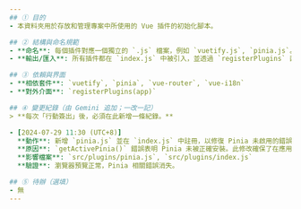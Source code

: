 ```yaml
---
## ① 目的
- 本資料夾用於存放和管理專案中所使用的 Vue 插件的初始化腳本。

## ② 結構與命名規範
- **命名**: 每個插件對應一個獨立的 `.js` 檔案，例如 `vuetify.js`, `pinia.js`。
- **輸出/匯入**: 所有插件都在 `index.js` 中被引入，並透過 `registerPlugins` 函數統一註冊到 Vue 實例中。

## ③ 依賴與界面
- **相依套件**: `vuetify`, `pinia`, `vue-router`, `vue-i18n`
- **對外介面**: `registerPlugins(app)`

## ④ 變更紀錄（由 Gemini 追加；一改一記）
> **每次「行動簽出」後，必須在此新增一條紀錄。**

- [2024-07-29 11:30 (UTC+8)]
  **動作**: 新增 `pinia.js` 並在 `index.js` 中註冊，以修復 Pinia 未啟用的錯誤。
  **原因**: `getActivePinia()` 錯誤表明 Pinia 未被正確安裝。此修改確保了在應用程式中使用 Store 之前，Pinia 實例已經被建立並掛載到 Vue App 上。
  **影響檔案**: `src/plugins/pinia.js`, `src/plugins/index.js`
  **驗證**: 瀏覽器預覽正常，Pinia 相關錯誤消失。

## ⑤ 待辦（選填）
- 無
---
```

